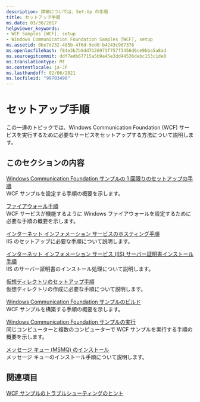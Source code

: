 ```yaml
---
description: 詳細については、Set-Up の手順
title: セットアップ手順
ms.date: 03/30/2017
helpviewer_keywords:
- WCF Samples [WCF], setup
- Windows Communication Foundation Samples [WCF], setup
ms.assetid: 0be7d232-485b-4f6d-9ed0-b4243c907376
ms.openlocfilehash: f84e3b7b9dd7b26973f757f3456d6ce9bba5a8ad
ms.sourcegitcommit: ddf7edb67715a5b9a45e3dd44536dabc153c1de0
ms.translationtype: MT
ms.contentlocale: ja-JP
ms.lasthandoff: 02/06/2021
ms.locfileid: "99703498"
---
```

# <a name="set-up-instructions"></a>セットアップ手順

この一連のトピックでは、Windows Communication Foundation (WCF) サービスを実行するために必要なサービスをセットアップする方法について説明します。  
  
## <a name="in-this-section"></a>このセクションの内容  

 [Windows Communication Foundation サンプルの 1 回限りのセットアップの手順](one-time-setup-procedure-for-the-wcf-samples.md)  
 WCF サンプルを設定する手順の概要を示します。  
  
 [ファイアウォール手順](firewall-instructions.md)  
 WCF サービスが機能するように Windows ファイアウォールを設定するために必要な手順の概要を示します。  
  
 [インターネット インフォメーション サービスのホスティング手順](internet-information-service-hosting-instructions.md)  
 IIS のセットアップに必要な手順について説明します。  
  
 [インターネット インフォメーション サービス (IIS) サーバー証明書インストール手順](iis-server-certificate-installation-instructions.md)  
 IIS のサーバー証明書のインストール処理について説明します。  
  
 [仮想ディレクトリのセットアップ手順](virtual-directory-setup-instructions.md)  
 仮想ディレクトリの作成に必要な手順について説明します。  
  
 [Windows Communication Foundation サンプルのビルド](building-the-samples.md)  
 WCF サンプルを構築する手順の概要を示します。  
  
 [Windows Communication Foundation サンプルの実行](running-the-samples.md)  
 同じコンピューターと複数のコンピューターで WCF サンプルを実行する手順の概要を示します。  
  
 [メッセージ キュー (MSMQ) のインストール](installing-message-queuing-msmq.md)  
 メッセージ キューのインストール手順について説明します。  
  
## <a name="related-sections"></a>関連項目  

 [WCF サンプルのトラブルシューティングのヒント](/previous-versions/dotnet/netframework-3.5/ms751511(v=vs.90))
